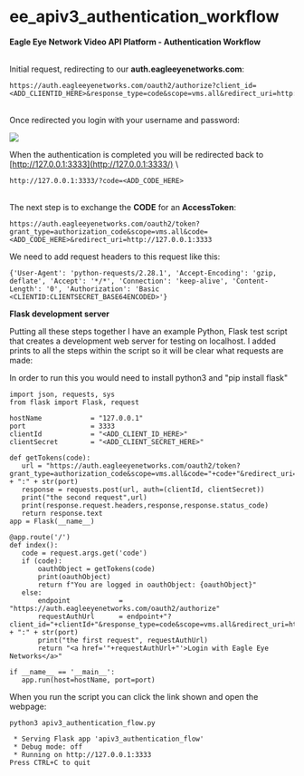 # ee_apiv3_authentication_workflow

**Eagle Eye Network Video API Platform - Authentication Workflow**

 \
Initial request, redirecting to our **auth.eagleeyenetworks.com**:


```
https://auth.eagleeyenetworks.com/oauth2/authorize?client_id=<ADD_CLIENTID_HERE>&response_type=code&scope=vms.all&redirect_uri=http://127.0.0.1:3333
```


 \
Once redirected you login with your username and password:

                    

<img src=https://www.m-cloud.nl/images/authenticationexample.png>



When the authentication is completed you will be redirected back to [http://127.0.0.1:3333](http://127.0.0.1:3333/)  \



```
http://127.0.0.1:3333/?code=<ADD_CODE_HERE>
```


 \
The next step is to exchange the **CODE** for an **AccessToken**:


```
https://auth.eagleeyenetworks.com/oauth2/token?grant_type=authorization_code&scope=vms.all&code=<ADD_CODE_HERE>&redirect_uri=http://127.0.0.1:3333
```


We need to add request headers to this request like this:


```
{'User-Agent': 'python-requests/2.28.1', 'Accept-Encoding': 'gzip, deflate', 'Accept': '*/*', 'Connection': 'keep-alive', 'Content-Length': '0', 'Authorization': 'Basic <CLIENTID:CLIENTSECRET_BASE64ENCODED>'}
```

**Flask development server**

Putting all these steps together I have an example Python, Flask test script that creates a development web server for testing on localhost. I added prints to all the steps within the script so it will be clear what requests are made:

In order to run this you would need to install python3 and "pip install flask"


```
import json, requests, sys  
from flask import Flask, request

hostName            = "127.0.0.1"
port                = 3333
clientId            = "<ADD_CLIENT_ID_HERE>"
clientSecret        = "<ADD_CLIENT_SECRET_HERE>"

def getTokens(code):
   url = "https://auth.eagleeyenetworks.com/oauth2/token?grant_type=authorization_code&scope=vms.all&code="+code+"&redirect_uri=http://"+hostName + ":" + str(port)
   response = requests.post(url, auth=(clientId, clientSecret))
   print("the second request",url)
   print(response.request.headers,response,response.status_code)
   return response.text
app = Flask(__name__)

@app.route('/')
def index():
   code = request.args.get('code')
   if (code):
       oauthObject = getTokens(code)
       print(oauthObject)
       return f"You are logged in oauthObject: {oauthObject}"
   else:
       endpoint            = "https://auth.eagleeyenetworks.com/oauth2/authorize"
       requestAuthUrl      = endpoint+"?client_id="+clientId+"&response_type=code&scope=vms.all&redirect_uri=http://"+hostName + ":" + str(port)
       print("the first request", requestAuthUrl)
       return "<a href='"+requestAuthUrl+"'>Login with Eagle Eye Networks</a>"

if __name__ == '__main__':
   app.run(host=hostName, port=port)
```


When you run the script you can click the link shown and open the webpage:


```
python3 apiv3_authentication_flow.py 

 * Serving Flask app 'apiv3_authentication_flow'
 * Debug mode: off
 * Running on http://127.0.0.1:3333
Press CTRL+C to quit
```
